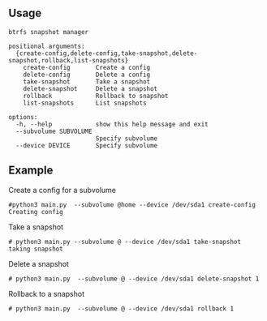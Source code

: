 ## Usage
``` 
btrfs snapshot manager

positional arguments:
  {create-config,delete-config,take-snapshot,delete-snapshot,rollback,list-snapshots}
    create-config       Create a config
    delete-config       Delete a config
    take-snapshot       Take a snapshot
    delete-snapshot     Delete a snapshot
    rollback            Rollback to snapshot
    list-snapshots      List snapshots

options:
  -h, --help            show this help message and exit
  --subvolume SUBVOLUME
                        Specify subvolume
  --device DEVICE       Specify subvolume
```

## Example
Create a config for a subvolume
```
#python3 main.py  --subvolume @home --device /dev/sda1 create-config
Creating config
```
Take a snapshot
```
# python3 main.py --subvolume @ --device /dev/sda1 take-snapshot
taking snapshot
```
Delete a snapshot
```
# python3 main.py  --subvolume @ --device /dev/sda1 delete-snapshot 1
```
Rollback to a snapshot
```
# python3 main.py  --subvolume @ --device /dev/sda1 rollback 1
```
